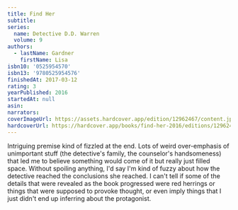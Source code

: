 ```yaml
---
title: Find Her
subtitle:
series:
  name: Detective D.D. Warren
  volume: 9
authors:
  - lastName: Gardner
    firstName: Lisa
isbn10: '0525954570'
isbn13: '9780525954576'
finishedAt: 2017-03-12
rating: 3
yearPublished: 2016
startedAt: null
asin:
narrators:
coverImageUrl: https://assets.hardcover.app/edition/12962467/content.jpeg
hardcoverUrl: https://hardcover.app/books/find-her-2016/editions/12962467
---
```


Intriguing premise kind of fizzled at the end. Lots of weird over-emphasis of unimportant stuff (the detective's family, the counselor's handsomeness) that led me to believe something would come of it but really just filled space. Without spoiling anything, I'd say I'm kind of fuzzy about how the detective reached the conclusions she reached. I can't tell if some of the details that were revealed as the book progressed were red herrings or things that were supposed to provoke thought, or even imply things that I just didn't end up inferring about the protagonist.
